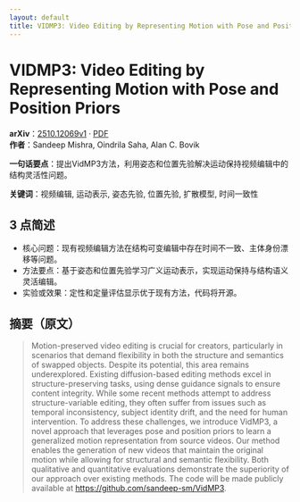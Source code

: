```yaml
---
layout: default
title: VIDMP3: Video Editing by Representing Motion with Pose and Position Priors
---
```


# VIDMP3: Video Editing by Representing Motion with Pose and Position Priors
**arXiv**：[2510.12069v1](https://arxiv.org/abs/2510.12069) · [PDF](https://arxiv.org/pdf/2510.12069.pdf)  
**作者**：Sandeep Mishra, Oindrila Saha, Alan C. Bovik  

**一句话要点**：提出VidMP3方法，利用姿态和位置先验解决运动保持视频编辑中的结构灵活性问题。

**关键词**：视频编辑, 运动表示, 姿态先验, 位置先验, 扩散模型, 时间一致性

## 3 点简述
- 核心问题：现有视频编辑方法在结构可变编辑中存在时间不一致、主体身份漂移等问题。
- 方法要点：基于姿态和位置先验学习广义运动表示，实现运动保持与结构语义灵活编辑。
- 实验或效果：定性和定量评估显示优于现有方法，代码将开源。

## 摘要（原文）

> Motion-preserved video editing is crucial for creators, particularly in
> scenarios that demand flexibility in both the structure and semantics of
> swapped objects. Despite its potential, this area remains underexplored.
> Existing diffusion-based editing methods excel in structure-preserving tasks,
> using dense guidance signals to ensure content integrity. While some recent
> methods attempt to address structure-variable editing, they often suffer from
> issues such as temporal inconsistency, subject identity drift, and the need for
> human intervention. To address these challenges, we introduce VidMP3, a novel
> approach that leverages pose and position priors to learn a generalized motion
> representation from source videos. Our method enables the generation of new
> videos that maintain the original motion while allowing for structural and
> semantic flexibility. Both qualitative and quantitative evaluations demonstrate
> the superiority of our approach over existing methods. The code will be made
> publicly available at https://github.com/sandeep-sm/VidMP3.

